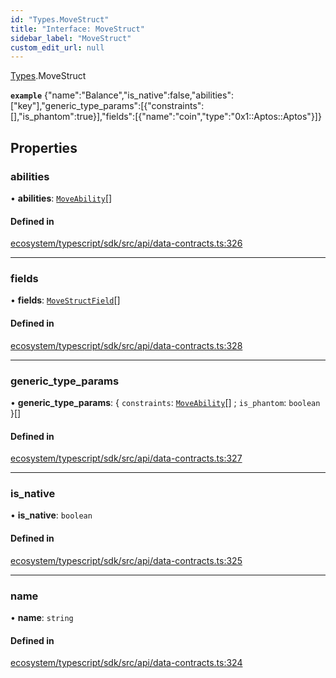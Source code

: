 ```yaml
---
id: "Types.MoveStruct"
title: "Interface: MoveStruct"
sidebar_label: "MoveStruct"
custom_edit_url: null
---
```


[Types](../namespaces/Types.md).MoveStruct

**`example`** {"name":"Balance","is_native":false,"abilities":["key"],"generic_type_params":[{"constraints":[],"is_phantom":true}],"fields":[{"name":"coin","type":"0x1::Aptos::Aptos<T0 />"}]}

## Properties

### abilities

• **abilities**: [`MoveAbility`](../enums/Types.MoveAbility.md)[]

#### Defined in

[ecosystem/typescript/sdk/src/api/data-contracts.ts:326](https://github.com/aptos-labs/aptos-core/blob/fb73eb358/ecosystem/typescript/sdk/src/api/data-contracts.ts#L326)

___

### fields

• **fields**: [`MoveStructField`](Types.MoveStructField.md)[]

#### Defined in

[ecosystem/typescript/sdk/src/api/data-contracts.ts:328](https://github.com/aptos-labs/aptos-core/blob/fb73eb358/ecosystem/typescript/sdk/src/api/data-contracts.ts#L328)

___

### generic\_type\_params

• **generic\_type\_params**: { `constraints`: [`MoveAbility`](../enums/Types.MoveAbility.md)[] ; `is_phantom`: `boolean`  }[]

#### Defined in

[ecosystem/typescript/sdk/src/api/data-contracts.ts:327](https://github.com/aptos-labs/aptos-core/blob/fb73eb358/ecosystem/typescript/sdk/src/api/data-contracts.ts#L327)

___

### is\_native

• **is\_native**: `boolean`

#### Defined in

[ecosystem/typescript/sdk/src/api/data-contracts.ts:325](https://github.com/aptos-labs/aptos-core/blob/fb73eb358/ecosystem/typescript/sdk/src/api/data-contracts.ts#L325)

___

### name

• **name**: `string`

#### Defined in

[ecosystem/typescript/sdk/src/api/data-contracts.ts:324](https://github.com/aptos-labs/aptos-core/blob/fb73eb358/ecosystem/typescript/sdk/src/api/data-contracts.ts#L324)
